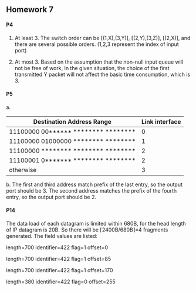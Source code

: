 ## Homework 7

#### P4

1. At least 3. The switch order can be [(1,X),(3,Y)], [(2,Y),(3,Z)], [(2,X)], and there are several possible orders.
(1,2,3 represent the index of input port)

2. At most 3. Based on the assumption that the non-null input queue will not be free of work,
In the given situation, the choice of the first transmitted Y packet will not affect the basic time consumption, which is 3.

#### P5
a.

Destination Address Range | Link interface
------------ | -------------
11100000 00****** ******** ******** | 0
11100000 01000000 ******** ******** | 1
11100000 ******** ******** ******** | 2
11100001 0******* ******** ******** | 2
otherwise | 3

b. The first and third address match prefix of the last entry, so the output port should be 3. The second address matches the 
prefix of the fourth entry, so the output port should be 2.

#### P14
The data load of each datagram is limited within 680B, for the head length of IP datagram is 20B. So there will be ⌈2400B/680B⌉=4 fragments generated. The field values are listed:

length=700 identifier=422 flag=1 offset=0

length=700 identifier=422 flag=1 offset=85

length=700 identifier=422 flag=1 offset=170

length=380 identifier=422 flag=0 offset=255
